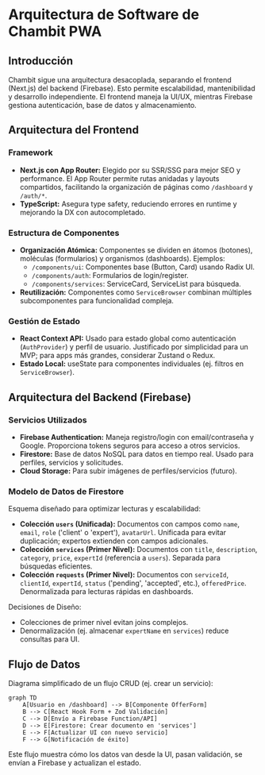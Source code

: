# Arquitectura de Software de Chambit PWA

## Introducción
Chambit sigue una arquitectura desacoplada, separando el frontend (Next.js) del backend (Firebase). Esto permite escalabilidad, mantenibilidad y desarrollo independiente. El frontend maneja la UI/UX, mientras Firebase gestiona autenticación, base de datos y almacenamiento.

## Arquitectura del Frontend

### Framework
- **Next.js con App Router:** Elegido por su SSR/SSG para mejor SEO y performance. El App Router permite rutas anidadas y layouts compartidos, facilitando la organización de páginas como `/dashboard` y `/auth/*`.
- **TypeScript:** Asegura type safety, reduciendo errores en runtime y mejorando la DX con autocompletado.

### Estructura de Componentes
- **Organización Atómica:** Componentes se dividen en átomos (botones), moléculas (formularios) y organismos (dashboards). Ejemplos:
  - `/components/ui`: Componentes base (Button, Card) usando Radix UI.
  - `/components/auth`: Formularios de login/register.
  - `/components/services`: ServiceCard, ServiceList para búsqueda.
- **Reutilización:** Componentes como `ServiceBrowser` combinan múltiples subcomponentes para funcionalidad compleja.

### Gestión de Estado
- **React Context API:** Usado para estado global como autenticación (`AuthProvider`) y perfil de usuario. Justificado por simplicidad para un MVP; para apps más grandes, considerar Zustand o Redux.
- **Estado Local:** useState para componentes individuales (ej. filtros en `ServiceBrowser`).

## Arquitectura del Backend (Firebase)

### Servicios Utilizados
- **Firebase Authentication:** Maneja registro/login con email/contraseña y Google. Proporciona tokens seguros para acceso a otros servicios.
- **Firestore:** Base de datos NoSQL para datos en tiempo real. Usado para perfiles, servicios y solicitudes.
- **Cloud Storage:** Para subir imágenes de perfiles/servicios (futuro).

### Modelo de Datos de Firestore
Esquema diseñado para optimizar lecturas y escalabilidad:

- **Colección `users` (Unificada):** Documentos con campos como `name`, `email`, `role` ('client' o 'expert'), `avatarUrl`. Unificada para evitar duplicación; expertos extienden con campos adicionales.
- **Colección `services` (Primer Nivel):** Documentos con `title`, `description`, `category`, `price`, `expertId` (referencia a `users`). Separada para búsquedas eficientes.
- **Colección `requests` (Primer Nivel):** Documentos con `serviceId`, `clientId`, `expertId`, `status` ('pending', 'accepted', etc.), `offeredPrice`. Denormalizada para lecturas rápidas en dashboards.

Decisiones de Diseño:
- Colecciones de primer nivel evitan joins complejos.
- Denormalización (ej. almacenar `expertName` en `services`) reduce consultas para UI.

## Flujo de Datos
Diagrama simplificado de un flujo CRUD (ej. crear un servicio):

```mermaid
graph TD
    A[Usuario en /dashboard] --> B[Componente OfferForm]
    B --> C[React Hook Form + Zod Validación]
    C --> D[Envío a Firebase Function/API]
    D --> E[Firestore: Crear documento en 'services']
    E --> F[Actualizar UI con nuevo servicio]
    F --> G[Notificación de éxito]
```

Este flujo muestra cómo los datos van desde la UI, pasan validación, se envían a Firebase y actualizan el estado.